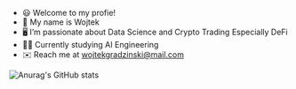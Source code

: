 - 😃 Welcome to my profie!
- 👋 My name is Wojtek
- 🖥️ I’m passionate about Data Science and Crypto Trading Especially DeFi
- 👨‍🎓 Currently studying AI Engineering
- ✉️ Reach me at wojtekgradzinski@mail.com 

![Anurag's GitHub stats](https://github-readme-stats.vercel.app/api?username=wojtekgradzinski&show_icons=true&theme=radical)
